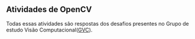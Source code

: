 ## Atividades de OpenCV
Todas essas atividades são respostas dos desafios presentes no Grupo de estudo Visão Computacional([GVC](https://github.com/Natalnet/GVC)).
